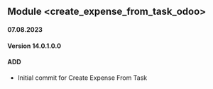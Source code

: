 ## Module <create_expense_from_task_odoo>

#### 07.08.2023
#### Version 14.0.1.0.0
#### ADD
- Initial commit for Create Expense From Task
